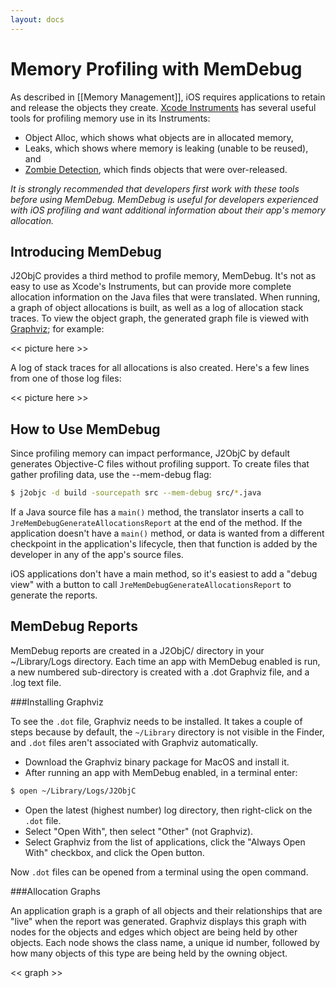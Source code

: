 ```yaml
---
layout: docs
---
```


# Memory Profiling with MemDebug

As described in [[Memory Management]], iOS requires applications to retain and release the objects they create. [Xcode Instruments](http://developer.apple.com/library/mac/#documentation/DeveloperTools/Conceptual/InstrumentsUserGuide/Introduction/Introduction.html) has several useful tools for profiling memory use in its Instruments:

 * Object Alloc, which shows what objects are in allocated memory,
 * Leaks, which shows where memory is leaking (unable to be reused), and
 * [Zombie Detection](http://developer.apple.com/library/mac/documentation/developertools/Conceptual/InstrumentsUserGuide/MemoryManagementforYouriOSApp/MemoryManagementforYouriOSApp.html#//apple_ref/doc/uid/TP40004652-CH11-SW8), which finds objects that were over-released.

_It is strongly recommended that developers first work with these tools before using MemDebug. MemDebug is useful for developers experienced with iOS profiling and want additional information about their app's memory allocation._

## Introducing MemDebug
J2ObjC provides a third method to profile memory, MemDebug. It's not as easy to use as Xcode's Instruments, but can provide more complete allocation information on the Java files that were translated. When running, a graph of object allocations is built, as well as a log of allocation stack traces. To view the object graph, the generated graph file is viewed with [Graphviz](http://www.graphviz.org/); for example:

<< picture here >>

A log of stack traces for all allocations is also created. Here's a few lines from one of those log files:

<< picture here >>

## How to Use MemDebug

Since profiling memory can impact performance, J2ObjC by default generates Objective-C files without profiling support. To create files that gather profiling data, use the --mem-debug flag:
```sh
$ j2objc -d build -sourcepath src --mem-debug src/*.java
```

If a Java source file has a `main()` method, the translator inserts a call to `JreMemDebugGenerateAllocationsReport` at the end of the method. If the application doesn't have a `main()` method, or data is wanted from a different checkpoint in the application's lifecycle, then that function is added by the developer in any of the app's source files.

iOS applications don't have a main method, so it's easiest to add a "debug view" with a button to call `JreMemDebugGenerateAllocationsReport` to generate the reports.

## MemDebug Reports

MemDebug reports are created in a J2ObjC/ directory in your ~/Library/Logs directory. Each time an app with MemDebug enabled is run, a new numbered sub-directory is created with a .dot Graphviz file, and a .log text file.

###Installing Graphviz

To see the `.dot` file, Graphviz needs to be installed. It takes a couple of steps because by default, the `~/Library` directory is not visible in the Finder, and `.dot` files aren't associated with Graphviz automatically.

 * Download the Graphviz binary package for MacOS and install it.
 * After running an app with MemDebug enabled, in a terminal enter:
```sh
$ open ~/Library/Logs/J2ObjC
```
 * Open the latest (highest number) log directory, then right-click on the `.dot` file.
 * Select "Open With", then select "Other" (not Graphviz).
 * Select Graphviz from the list of applications, click the "Always Open With" checkbox, and click the Open button.

Now `.dot` files can be opened from a terminal using the open command.

###Allocation Graphs

An application graph is a graph of all objects and their relationships that are "live" when the report was generated. Graphviz displays this graph with nodes for the objects and edges which object are being held by other objects. Each node shows the class name, a unique id number, followed by how many objects of this type are being held by the owning object.

<< graph >>

